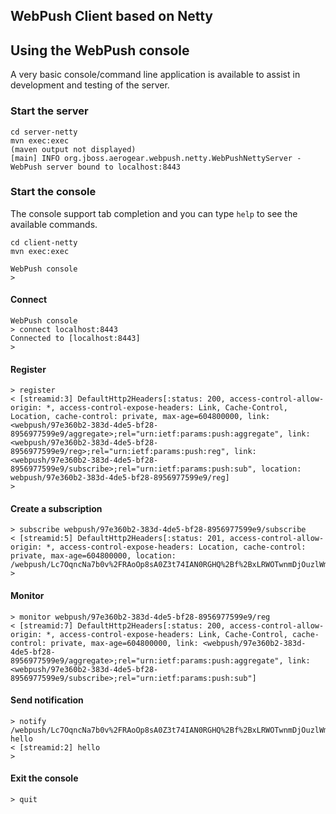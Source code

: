 ## WebPush Client based on Netty


## Using the WebPush console
A very basic console/command line application is available to assist in development and testing of the server. 

### Start the server

    cd server-netty
    mvn exec:exec
    (maven output not displayed)
    [main] INFO org.jboss.aerogear.webpush.netty.WebPushNettyServer - WebPush server bound to localhost:8443
    
### Start the console
The console support tab completion and you can type ```help``` to see the available commands.
  
    cd client-netty
    mvn exec:exec
    
    WebPush console
    > 

#### Connect
    WebPush console
    > connect localhost:8443
    Connected to [localhost:8443]
    >
    
#### Register 

    > register
    < [streamid:3] DefaultHttp2Headers[:status: 200, access-control-allow-origin: *, access-control-expose-headers: Link, Cache-Control, Location, cache-control: private, max-age=604800000, link: <webpush/97e360b2-383d-4de5-bf28-8956977599e9/aggregate>;rel="urn:ietf:params:push:aggregate", link: <webpush/97e360b2-383d-4de5-bf28-8956977599e9/reg>;rel="urn:ietf:params:push:reg", link: <webpush/97e360b2-383d-4de5-bf28-8956977599e9/subscribe>;rel="urn:ietf:params:push:sub", location: webpush/97e360b2-383d-4de5-bf28-8956977599e9/reg]
    >
    
#### Create a subscription
    
    > subscribe webpush/97e360b2-383d-4de5-bf28-8956977599e9/subscribe
    < [streamid:5] DefaultHttp2Headers[:status: 201, access-control-allow-origin: *, access-control-expose-headers: Location, cache-control: private, max-age=604800000, location: /webpush/Lc7OqncNa7b0v%2FRAoOp8sA0Z3t74IAN0RGHQ%2Bf%2BxLRWOTwnmDjOuzlWmSOvHqD93s%2B5Nm8lx7AeCheRKfxxqc%2BpSLfE79xymKiDwtTBgaIHRQNeD5e6WBSIvWJEzDndou3l7OLZ5lCkF]
    >
    
#### Monitor    

    > monitor webpush/97e360b2-383d-4de5-bf28-8956977599e9/reg
    < [streamid:7] DefaultHttp2Headers[:status: 200, access-control-allow-origin: *, access-control-expose-headers: Link, Cache-Control, cache-control: private, max-age=604800000, link: <webpush/97e360b2-383d-4de5-bf28-8956977599e9/aggregate>;rel="urn:ietf:params:push:aggregate", link: <webpush/97e360b2-383d-4de5-bf28-8956977599e9/subscribe>;rel="urn:ietf:params:push:sub"]
    
#### Send notification

    > notify /webpush/Lc7OqncNa7b0v%2FRAoOp8sA0Z3t74IAN0RGHQ%2Bf%2BxLRWOTwnmDjOuzlWmSOvHqD93s%2B5Nm8lx7AeCheRKfxxqc%2BpSLfE79xymKiDwtTBgaIHRQNeD5e6WBSIvWJEzDndou3l7OLZ5lCkF hello
    < [streamid:2] hello
    >
    
#### Exit the console
    
    > quit
    



